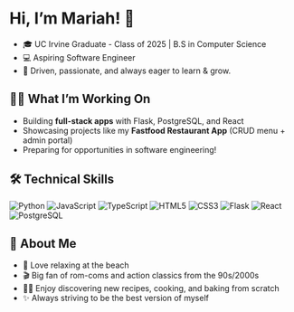 # Hi, I’m Mariah! 👋  

- 🎓 UC Irvine Graduate - Class of 2025 | B.S in Computer Science
- 💻 Aspiring Software Engineer
- 🌟 Driven, passionate, and always eager to learn & grow.  

## 👩‍💻 What I’m Working On
- Building **full-stack apps** with Flask, PostgreSQL, and React  
- Showcasing projects like my **Fastfood Restaurant App** (CRUD menu + admin portal)  
- Preparing for opportunities in software engineering!  

## 🛠️ Technical Skills
![Python](https://img.shields.io/badge/-Python-3776AB?logo=python&logoColor=white)
![JavaScript](https://img.shields.io/badge/-JavaScript-F7DF1E?logo=javascript&logoColor=black)
![TypeScript](https://img.shields.io/badge/-TypeScript-3178C6?logo=typescript&logoColor=white)
![HTML5](https://img.shields.io/badge/-HTML5-E34F26?logo=html5&logoColor=white)
![CSS3](https://img.shields.io/badge/-CSS3-1572B6?logo=css3&logoColor=white)
![Flask](https://img.shields.io/badge/-Flask-000000?logo=flask&logoColor=white)
![React](https://img.shields.io/badge/-React-61DAFB?logo=react&logoColor=black)
![PostgreSQL](https://img.shields.io/badge/-PostgreSQL-336791?logo=postgresql&logoColor=white)

## 🌴 About Me
- 🌊 Love relaxing at the beach  
- 🎬 Big fan of rom-coms and action classics from the 90s/2000s
- 👩‍🍳 Enjoy discovering new recipes, cooking, and baking from scratch  
- ✨ Always striving to be the best version of myself  
